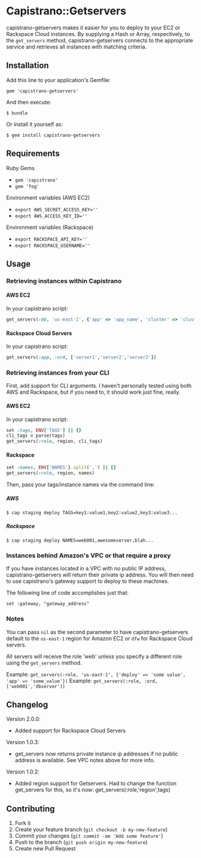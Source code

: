 # Capistrano::Getservers

capistrano-getservers makes it easier for you to deploy to your EC2 or
Rackspace Cloud instances. By supplying a Hash or Array, respectively, to the `get_servers` method,
capistrano-getservers connects to the appropriate service and retrieves all instances with
matching criteria.


## Installation

Add this line to your application's Gemfile:

    gem 'capistrano-getservers'

And then execute:

    $ bundle

Or install it yourself as:

    $ gem install capistrano-getservers

## Requirements
Ruby Gems
* `gem 'capistrano'`
* `gem 'fog'`

Environment variables (AWS EC2)
* `export AWS_SECRET_ACCESS_KEY=''`
* `export AWS_ACCESS_KEY_ID=''`

Environment variables (Rackspace)
* `export RACKSPACE_API_KEY=''`
* `export RACKSPACE_USERNAME=''`

## Usage

### Retrieving instances within Capistrano

#### AWS EC2
In your capistrano script:
```ruby
get_servers(:db, 'us-east-1', {'app' => 'app_name', 'cluster' => 'cluster', 'environment' => 'environment' ... })
```

#### Rackspace Cloud Servers
In your capistrano script:
```ruby
get_servers(:app, :ord, ['server1','server2','server3'])
```

### Retrieving instances from your CLI

First, add support for CLI arguments. I haven't personally tested using
both AWS and Rackspace, but if you need to, it should work just fine, really.

#### AWS EC2
In your capistrano script:
```ruby
set :tags, ENV['TAGS'] || {}
cli_tags = parse(tags)
get_servers(:role, region, cli_tags)
```

#### Rackspace
```ruby
set :names, ENV['NAMES'].split(',') || []
get_servers(:role, region, names)
```

Then, pass your tags/instance names via the command line:

##### AWS
`$ cap staging deploy TAGS=key1:value1,key2:value2,key3:value3...`

##### Rackspace
`$ cap staging deploy NAMES=web001,awesomeserver,blah...`

### Instances behind Amazon's VPC or that require a proxy
If you have instances located in a VPC with no public IP address,
capistrano-getservers will return their private ip address. You will
then need to use capistrano's gateway support to deploy to these
machines.

The following line of code accomplishes just that:

```
set :gateway, "gateway_address"
```

### Notes

You can pass `nil` as the second parameter to have capistrano-getservers
default to the `us-east-1` region for Amazon EC2 or `dfw` for Rackspace
Cloud servers.

All servers will receive the role 'web' unless you specify a different
role using the `get_servers` method.

Example: `get_servers(:role, 'us-east-1', {'deploy' => 'some value', 'app' => 'some_value'})`
Example: `get_servers(:role, :ord, ['web001','dbserver'])`

## Changelog

Version 2.0.0:
* Added support for Rackspace Cloud Servers

Version 1.0.3:
* get_servers now returns private instance ip addresses if no public
  address is available. See VPC notes above for more info.

Version 1.0.2:
* Added region support for Getservers.  Had to change the function
  get_servers for this, so it's now: get_servers(:role,'region',tags)

## Contributing

1. Fork it
2. Create your feature branch (`git checkout -b my-new-feature`)
3. Commit your changes (`git commit -am 'Add some feature'`)
4. Push to the branch (`git push origin my-new-feature`)
5. Create new Pull Request
